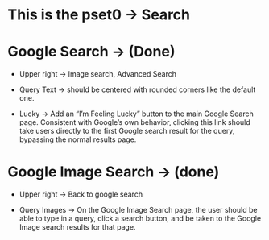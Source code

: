 # This is the pset0 -> Search

# Google Search -> (Done)

- Upper right -> Image search, Advanced Search

- Query Text -> should be centered with rounded corners like the default one.

- Lucky -> Add an “I’m Feeling Lucky” button to the main Google Search page. Consistent with Google’s own behavior, clicking this link should take users directly to the first Google search result for the query, bypassing the normal results page.

# Google Image Search -> (done)

- Upper right -> Back to google search

- Query Images -> On the Google Image Search page, the user should be able to type in a query, click a search button, and be taken to the Google Image search results for that page.
